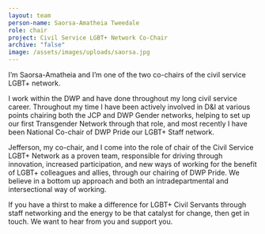 ```yaml
---
layout: team
person-name: Saorsa-Amatheia Tweedale
role: chair
project: Civil Service LGBT+ Network Co-Chair
archive: "false"
image: /assets/images/uploads/saorsa.jpg
---
```

I’m Saorsa-Amatheia and I’m one of the two co-chairs of the civil service LGBT+ network.

I work within the DWP and have done throughout my long civil service career. Throughout my time I have been actively involved in D&I at various points chairing both the JCP and DWP Gender networks, helping to set up our first Transgender Network through that role, and most recently I have been National Co-chair of DWP Pride our LGBT+ Staff network.

Jefferson, my co-chair, and I come into the role of chair of the Civil Service LGBT+ Network as a proven team, responsible for driving through innovation, increased participation, and new ways of working for the benefit of LGBT+ colleagues and allies, through our chairing of DWP Pride. We believe in a bottom up approach and both an intradepartmental and intersectional way of working.

If you have a thirst to make a difference for LGBT+ Civil Servants through staff networking and the energy to be that catalyst for change, then get in touch. We want to hear from you and support you.